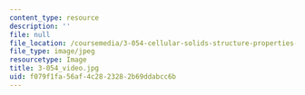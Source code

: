 ```yaml
---
content_type: resource
description: ''
file: null
file_location: /coursemedia/3-054-cellular-solids-structure-properties-and-applications-spring-2015/f079f1fa56af4c2823282b69ddabcc6b_3-054_video.jpg
file_type: image/jpeg
resourcetype: Image
title: 3-054_video.jpg
uid: f079f1fa-56af-4c28-2328-2b69ddabcc6b
---
```

